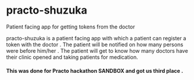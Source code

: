 # practo-shuzuka
Patient facing app for getting tokens from the doctor

practo-shuzuka is a patient facing app with which a patient can register a token with the doctor . The patient will be 
notified on how many persons were before him/her . The patient will get to know how many doctors have their clinic opened and taking patients for medication.
  
#### This was done for Practo hackathon SANDBOX and got us third place . 


  
  
